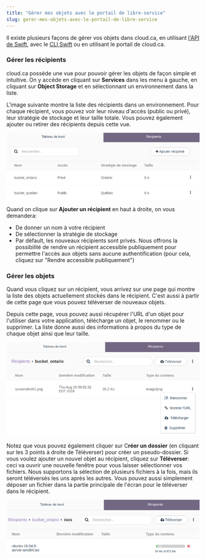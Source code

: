 ```yaml
---
title: "Gérer mes objets avec le portail de libre-service"
slug: gerer-mes-objets-avec-le-portail-de-libre-service
---
```



Il existe plusieurs façons de gérer vos objets dans cloud.ca, en utilisant [l'API de Swift](https://docs.openstack.org/api-ref/object-store/), avec le [CLI Swift](https://ops.cloud.ca/hc/service-de-stockage-object/gerer-mes-objets-avec-outil-de-ligne-de-commande-swift) ou en utilisant le portail de cloud.ca.

### Gérer les récipients

cloud.ca possède une vue pour pouvoir gérer les objets de façon simple et intuitive. On y accède en cliquant sur **Services** dans les menu à gauche, en cliquant sur **Object Storage** et en sélectionnant un environnement dans la liste.

L'image suivante montre la liste des récipients dans un environnement. Pour chaque récipient, vous pouvez voir leur niveau d'accès (public ou privé), leur stratégie de stockage et leur taille totale. Vous pouvez également ajouter ou retirer des récipients depuis cette vue.

![Liste des récipients](/assets/managing-objects-portal-fr-1.png)

Quand on clique sur **Ajouter un récipient** en haut à droite, on vous demandera:
- De donner un nom à votre récipient
- De sélectionner la stratégie de stockage
- Par défault, les nouveaux récipients sont privés. Nous offrons la possibilité de rendre un récipient accessible publiquement pour permettre l'accès aux objets sans aucune authentification (pour cela, cliquez sur "Rendre accessible publiquement")

### Gérer les objets

Quand vous cliquez sur un récipient, vous arrivez sur une page qui montre la liste des objets actuellement stockés dans le récipient. C'est aussi à partir de cette page que vous pouvez téléverser de nouveaux objets.

Depuis cette page, vous pouvez aussi récupérer l'URL d'un objet pour l'utiliser dans votre application, télécharge un objet, le renommer ou le supprimer. La liste donne aussi des informations à propos du type de chaque objet ainsi que leur taille.

![Menu d'Action d'objet](/assets/managing-objects-portal-fr-2.png)

Notez que vous pouvez également cliquer sur C**réer un dossier** (en cliquant sur les 3 points à droite de Téléverser) pour créer un pseudo-dossier. Si vous voulez ajouter un nouvel objet au récipient, cliquez sur **Téléverser**: ceci va ouvrir une nouvelle fenêtre pour vous laisser sélectionner vos fichiers. Nous supportons la sélection de plusieurs fichiers à la fois, mais ils seront téléversés les uns après les autres. Vous pouvez aussi simplement déposer un fichier dans la partie principale de l'écran pour le téléverser dans le récipient.

![Téléverser un objet](/assets/managing-objects-portal-fr-3.png)
